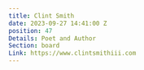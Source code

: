 ```yaml
---
title: Clint Smith
date: 2023-09-27 14:41:00 Z
position: 47
Details: Poet and Author
Section: board
Link: https://www.clintsmithiii.com
---
```


